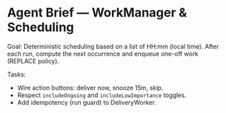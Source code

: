 # Agent Brief — WorkManager & Scheduling

Goal: Deterministic scheduling based on a list of HH:mm (local time). After each run, compute the next occurrence and enqueue one-off work (REPLACE policy).

Tasks:
- Wire action buttons: deliver now, snooze 15m, skip.
- Respect `includeOngoing` and `includeLowImportance` toggles.
- Add idempotency (run guard) to DeliveryWorker.
